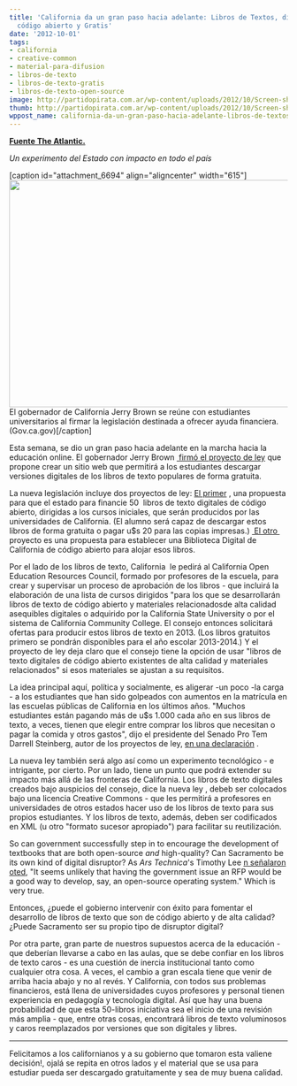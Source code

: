 ```yaml
---
title: 'California da un gran paso hacia adelante: Libros de Textos, digitales, de
  código abierto y Gratis'
date: '2012-10-01'
tags:
- california
- creative-common
- material-para-difusion
- libros-de-texto
- libros-de-texto-gratis
- libros-de-texto-open-source
image: http://partidopirata.com.ar/wp-content/uploads/2012/10/Screen-shot-2012-09-30-at-9.12.08-AM.png
thumb: http://partidopirata.com.ar/wp-content/uploads/2012/10/Screen-shot-2012-09-30-at-9.12.08-AM-150x150.png
wppost_name: california-da-un-gran-paso-hacia-adelante-libros-de-textos-digitales-de-codigo-abierto-y-gratis
---
```


<strong><a href="http://www.theatlantic.com/technology/archive/2012/09/california-takes-a-big-step-forward-free-digital-open-source-textbooks/263047/" target="_blank">Fuente The Atlantic.</a></strong>

<em>Un experimento del Estado con impacto en todo el país</em>

[caption id="attachment_6694" align="aligncenter" width="615"]<a href="http://partidopirata.com.ar/wp-content/uploads/2012/10/Screen-shot-2012-09-30-at-9.12.08-AM.png"><img class="size-full wp-image-6694" title="Gobernador de California" src="http://partidopirata.com.ar/wp-content/uploads/2012/10/Screen-shot-2012-09-30-at-9.12.08-AM.png" alt="" width="615" height="411" /></a> El gobernador de California Jerry Brown se reúne con estudiantes universitarios al firmar la legislación destinada a ofrecer ayuda financiera. (Gov.ca.gov)[/caption]

Esta semana, se dio un gran paso hacia adelante en la marcha hacia la educación online. El gobernador Jerry Brown <a href="http://latimesblogs.latimes.com/california-politics/2012/09/free-digital-textbooks-to-be-made-available-after-gov-jerry-brown-signs-bills.html"> firmó el proyecto de ley</a> que propone crear un sitio web que permitirá a los estudiantes descargar versiones digitales de los libros de texto populares de forma gratuita.

La nueva legislación incluye dos proyectos de ley: <a href="http://leginfo.ca.gov/pub/11-12/bill/sen/sb_1051-1100/sb_1052_bill_20120905_enrolled.html">El primer</a> , una propuesta para que el estado para financie 50  libros de texto digitales de código abierto, dirigidas a los cursos iniciales, que serán producidos por las universidades de California. (El alumno será capaz de descargar estos libros de forma gratuita o pagar u$s 20 para las copias impresas.) <a href="http://leginfo.ca.gov/pub/11-12/bill/sen/sb_1051-1100/sb_1053_bill_20120905_enrolled.html"> El otro  </a> proyecto es una propuesta para establecer una Biblioteca Digital de California de código abierto para alojar esos libros.

Por el lado de los libros de texto, California  le pedirá al California Open Education Resources Council, formado por profesores de la escuela, para crear y supervisar un proceso de aprobación de los libros - que incluirá la elaboración de una lista de cursos dirigidos "para los que se desarrollarán libros de texto de código abierto y materiales relacionadosde alta calidad asequibles digitales o adquirido por la California State University o por el sistema de California Community College. El consejo entonces solicitará ofertas para producir estos libros de texto en 2013. (Los libros gratuitos primero se pondrán disponibles para el año escolar 2013-2014.) Y el proyecto de ley deja claro que el consejo tiene la opción de usar "libros de texto digitales de código abierto existentes de alta calidad y materiales relacionados" si esos materiales se ajustan a su requisitos.

La idea principal aquí, política y socialmente, es aligerar -un poco -la carga - a los estudiantes que han sido golpeados con aumentos en la matrícula en las escuelas públicas de California en los últimos años. "Muchos estudiantes están pagando más de u$s 1.000 cada año en sus libros de texto, a veces, tienen que elegir entre comprar los libros que necesitan o pagar la comida y otros gastos", dijo el presidente del Senado Pro Tem Darrell Steinberg, autor de los proyectos de ley, <a href="http://latimesblogs.latimes.com/california-politics/2012/09/free-digital-textbooks-to-be-made-available-after-gov-jerry-brown-signs-bills.html">en una declaración</a> .

La nueva ley también será algo así como un experimento tecnológico - e intrigante, por cierto. Por un lado, tiene un punto que podrá extender su impacto más allá de las fronteras de California. Los libros de texto digitales creados bajo auspicios del consejo, dice la nueva ley , debeb ser colocados bajo una licencia Creative Commons - que les permitirá a profesores en universidades de otros estados hacer uso de los libros de texto para sus propios estudiantes. Y los libros de texto, además, deben ser codificados en XML (u otro "formato sucesor apropiado") para facilitar su reutilización.

So can government successfully step in to encourage the development of textbooks that are both open-source <em>and</em> high-quality? Can Sacramento be its own kind of digital disruptor? As <em>Ars Technica</em>'s Timothy Lee <a href="http://arstechnica.com/tech-policy/2012/09/california-universities-to-produce-50-open-source-textbooks/">n señalaron oted</a>, "It seems unlikely that having the government issue an RFP would be a good way to develop, say, an open-source operating system." Which is very true.

Entonces, ¿puede el gobierno intervenir con éxito para fomentar el desarrollo de libros de texto que son de código abierto y de alta calidad? ¿Puede Sacramento ser su propio tipo de disruptor digital?

Por otra parte, gran parte de nuestros supuestos acerca de la educación - que deberían llevarse a cabo en las aulas, que se debe confiar en los libros de texto caros - es una cuestión de inercia institucional tanto como cualquier otra cosa. A veces, el cambio a gran escala tiene que venir de arriba hacia abajo y no al revés. Y California, con todos sus problemas financieros, está llena de universidades cuyos profesores y personal tienen experiencia en pedagogía y tecnología digital. Así que hay una buena probabilidad de que esta 50-libros iniciativa sea el inicio de una revisión más amplia - que, entre otras cosas, encontrará libros de texto voluminosos y caros reemplazados por versiones que son digitales y libres.

<hr />

Felicitamos a los californianos y a su gobierno que tomaron esta valiene decisión!, ojalá se repita en otros lados y el material que se usa para estudiar pueda ser descargado gratuitamente y sea de muy buena calidad.
